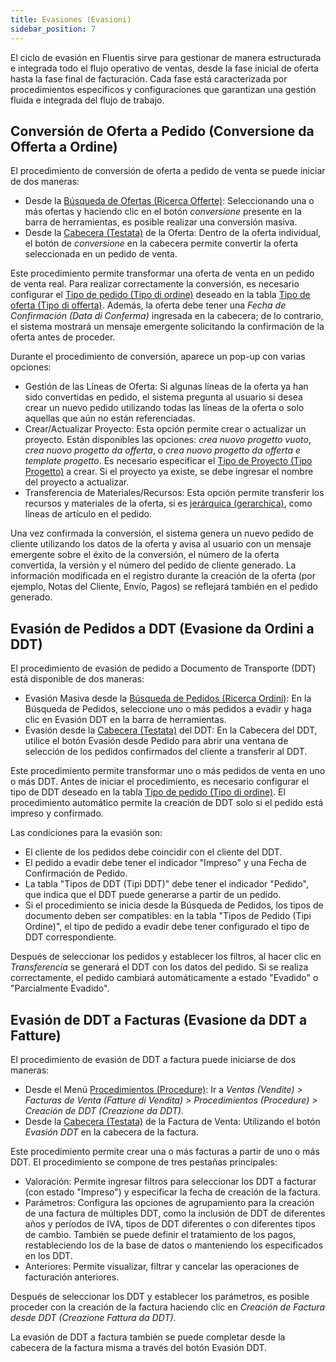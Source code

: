 ```yaml
---
title: Evasiones (Evasioni)
sidebar_position: 7
---
```


El ciclo de evasión en Fluentis sirve para gestionar de manera estructurada e integrada todo el flujo operativo de ventas, desde la fase inicial de oferta hasta la fase final de facturación. Cada fase está caracterizada por procedimientos específicos y configuraciones que garantizan una gestión fluida e integrada del flujo de trabajo.

## Conversión de Oferta a Pedido (Conversione da Offerta a Ordine)

El procedimiento de conversión de oferta a pedido de venta se puede iniciar de dos maneras:

- Desde la [Búsqueda de Ofertas (Ricerca Offerte)](/docs/sales/offers/search-offers): Seleccionando una o más ofertas y haciendo clic en el botón *conversione* presente en la barra de herramientas, es posible realizar una conversión masiva.  
- Desde la [Cabecera (Testata)](/docs/sales/offers/insert-offer) de la Oferta: Dentro de la oferta individual, el botón de *conversione* en la cabecera permite convertir la oferta seleccionada en un pedido de venta.

Este procedimiento permite transformar una oferta de venta en un pedido de venta real. Para realizar correctamente la conversión, es necesario configurar el [Tipo de pedido (Tipo di ordine)](/docs/configurations/tables/sales/sales-order-types) deseado en la tabla [Tipo de oferta (Tipo di offerta)](/docs/configurations/tables/sales/sales-offer-type). Además, la oferta debe tener una *Fecha de Confirmación (Data di Conferma)* ingresada en la cabecera; de lo contrario, el sistema mostrará un mensaje emergente solicitando la confirmación de la oferta antes de proceder.

Durante el procedimiento de conversión, aparece un pop-up con varias opciones:

- Gestión de las Líneas de Oferta: Si algunas líneas de la oferta ya han sido convertidas en pedido, el sistema pregunta al usuario si desea crear un nuevo pedido utilizando todas las líneas de la oferta o solo aquellas que aún no están referenciadas.  
- Crear/Actualizar Proyecto: Esta opción permite crear o actualizar un proyecto. Están disponibles las opciones: *crea nuovo progetto vuoto*, *crea nuovo progetto da offerta*, o *crea nuovo progetto da offerta e template progetto*. Es necesario especificar el [Tipo de Proyecto (Tipo Progetto)](/docs/configurations/tables/project-management/project-type) a crear. Si el proyecto ya existe, se debe ingresar el nombre del proyecto a actualizar.  
- Transferencia de Materiales/Recursos: Esta opción permite transferir los recursos y materiales de la oferta, si es [jerárquica (gerarchica)](/docs/sales/offers/insert-offer), como líneas de artículo en el pedido.

Una vez confirmada la conversión, el sistema genera un nuevo pedido de cliente utilizando los datos de la oferta y avisa al usuario con un mensaje emergente sobre el éxito de la conversión, el número de la oferta convertida, la versión y el número del pedido de cliente generado. La información modificada en el registro durante la creación de la oferta (por ejemplo, Notas del Cliente, Envío, Pagos) se reflejará también en el pedido generado.

## Evasión de Pedidos a DDT (Evasione da Ordini a DDT)

El procedimiento de evasión de pedido a Documento de Transporte (DDT) está disponible de dos maneras:

- Evasión Masiva desde la [Búsqueda de Pedidos (Ricerca Ordini)](/docs/sales/sales-orders/create-new-sales-orders/search-sales-orders): En la Búsqueda de Pedidos, seleccione uno o más pedidos a evadir y haga clic en Evasión DDT en la barra de herramientas.  
- Evasión desde la [Cabecera (Testata)](/docs/sales/sales-delivery-notes/insert-delivery-notes/sales-dn) del DDT: En la Cabecera del DDT, utilice el botón Evasión desde Pedido para abrir una ventana de selección de los pedidos confirmados del cliente a transferir al DDT.

Este procedimiento permite transformar uno o más pedidos de venta en uno o más DDT. Antes de iniciar el procedimiento, es necesario configurar el tipo de DDT deseado en la tabla [Tipo de pedido (Tipo di ordine)](/docs/configurations/tables/sales/sales-order-types). El procedimiento automático permite la creación de DDT solo si el pedido está impreso y confirmado.

Las condiciones para la evasión son:

- El cliente de los pedidos debe coincidir con el cliente del DDT.
- El pedido a evadir debe tener el indicador "Impreso" y una Fecha de Confirmación de Pedido.
- La tabla "Tipos de DDT (Tipi DDT)" debe tener el indicador "Pedido", que indica que el DDT puede generarse a partir de un pedido.
- Si el procedimiento se inicia desde la Búsqueda de Pedidos, los tipos de documento deben ser compatibles: en la tabla "Tipos de Pedido (Tipi Ordine)", el tipo de pedido a evadir debe tener configurado el tipo de DDT correspondiente.

Después de seleccionar los pedidos y establecer los filtros, al hacer clic en *Transferencia* se generará el DDT con los datos del pedido. Si se realiza correctamente, el pedido cambiará automáticamente a estado "Evadido" o "Parcialmente Evadido".

## Evasión de DDT a Facturas (Evasione da DDT a Fatture)

El procedimiento de evasión de DDT a factura puede iniciarse de dos maneras:

- Desde el Menú [Procedimientos (Procedure)](/docs/sales/sales-invoices/procedures/create-invoices-from-delivery-notes): Ir a *Ventas (Vendite) > Facturas de Venta (Fatture di Vendita) > Procedimientos (Procedure) > Creación de DDT (Creazione da DDT)*.  
- Desde la [Cabecera (Testata)](/docs/sales/sales-invoices/invoicing/sales-invoice) de la Factura de Venta: Utilizando el botón *Evasión DDT* en la cabecera de la factura.

Este procedimiento permite crear una o más facturas a partir de uno o más DDT. El procedimiento se compone de tres pestañas principales:

- Valoración: Permite ingresar filtros para seleccionar los DDT a facturar (con estado "Impreso") y especificar la fecha de creación de la factura.  
- Parámetros: Configura las opciones de agrupamiento para la creación de una factura de múltiples DDT, como la inclusión de DDT de diferentes años y períodos de IVA, tipos de DDT diferentes o con diferentes tipos de cambio. También se puede definir el tratamiento de los pagos, restableciendo los de la base de datos o manteniendo los especificados en los DDT.  
- Anteriores: Permite visualizar, filtrar y cancelar las operaciones de facturación anteriores.

Después de seleccionar los DDT y establecer los parámetros, es posible proceder con la creación de la factura haciendo clic en *Creación de Factura desde DDT (Creazione Fattura da DDT)*.

La evasión de DDT a factura también se puede completar desde la cabecera de la factura misma a través del botón Evasión DDT.